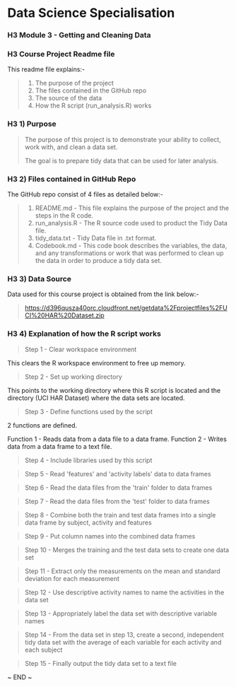 # Data Science Specialisation
### H3 Module 3 - Getting and Cleaning Data
### H3 Course Project Readme file

This readme file explains:-

> 1) The purpose of the project
> 2) The files contained in the GitHub repo
> 3) The source of the data
> 4) How the R script (run_analysis.R) works

### H3 1) Purpose

> The purpose of this project is to demonstrate your ability to collect, work with, and clean a data set.
> 
> The goal is to prepare tidy data that can be used for later analysis.

### H3 2) Files contained in GitHub Repo

The GitHub repo consist of 4 files as detailed below:-

> 1) README.md - This file explains the purpose of the project and the steps in the R code.
> 2) run_analysis.R - The R source code used to product the Tidy Data file.
> 3) tidy_data.txt - Tidy Data file in .txt format.
> 4) Codebook.md - This code book describes the variables, the data, and any transformations or work that was performed to clean up the data in order to produce a tidy data set.

### H3 3) Data Source

Data used for this course project is obtained from the link below:-

> https://d396qusza40orc.cloudfront.net/getdata%2Fprojectfiles%2FUCI%20HAR%20Dataset.zip

### H3 4) Explanation of how the R script works

> Step 1 - Clear workspace environment

  This clears the R workspace environment to free up memory.

> Step 2 - Set up working directory

  This points to the working directory where this R script is located and the directory (UCI HAR Dataset) where the data sets are located.

> Step 3 - Define functions used by the script

  2 functions are defined.

  Function 1 - Reads data from a data file to a data frame.
  Function 2 - Writes data from a data frame to a text file.

> Step 4 - Include libraries used by this script

> Step 5 - Read 'features' and 'activity labels' data to data frames

> Step 6 - Read the data files from the 'train' folder to data frames

> Step 7 - Read the data files from the 'test' folder to data frames

> Step 8 - Combine both the train and test data frames into a single data frame by subject, activity and features

> Step 9 - Put column names into the combined data frames

> Step 10 - Merges the training and the test data sets to create one data set

> Step 11 - Extract only the measurements on the mean and standard deviation for each measurement

> Step 12 - Use descriptive activity names to name the activities in the data set

> Step 13 - Appropriately label the data set with descriptive variable names

> Step 14 - From the data set in step 13, create a second, independent tidy data set with the average of each variable for each activity and each subject

> Step 15 - Finally output the tidy data set to a text file

~ END ~
